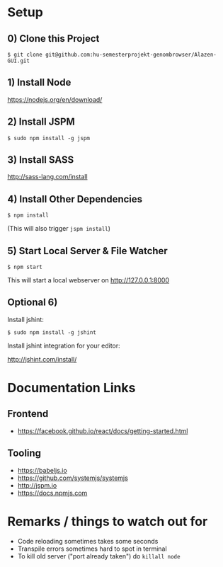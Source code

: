 # Setup

## 0) Clone this Project

    $ git clone git@github.com:hu-semesterprojekt-genombrowser/Alazen-GUI.git

## 1) Install Node

https://nodejs.org/en/download/

## 2) Install JSPM

    $ sudo npm install -g jspm

## 3) Install SASS

http://sass-lang.com/install

## 4) Install Other Dependencies

    $ npm install

(This will also trigger `jspm install`)

## 5) Start Local Server & File Watcher

    $ npm start

This will start a local webserver on http://127.0.0.1:8000

## Optional 6)

Install jshint:

    $ sudo npm install -g jshint

Install jshint integration for your editor:

http://jshint.com/install/

# Documentation Links
## Frontend

- https://facebook.github.io/react/docs/getting-started.html

## Tooling

- https://babeljs.io
- https://github.com/systemjs/systemjs
- http://jspm.io
- https://docs.npmjs.com

# Remarks / things to watch out for

- Code reloading sometimes takes some seconds
- Transpile errors sometimes hard to spot in terminal
- To kill old server ("port already taken") do `killall node`
